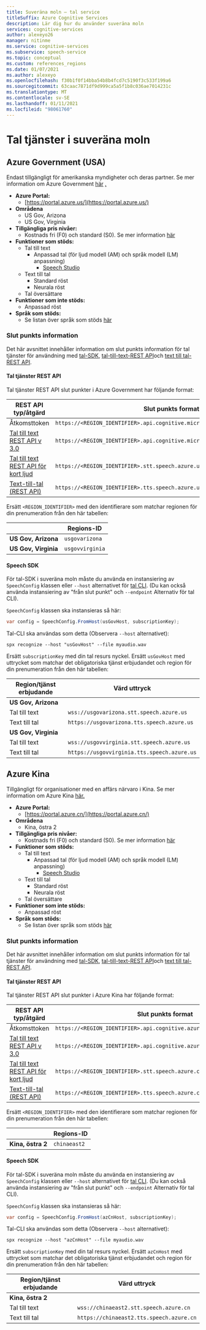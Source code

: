 ```yaml
---
title: Suveräna moln – tal service
titleSuffix: Azure Cognitive Services
description: Lär dig hur du använder suveräna moln
services: cognitive-services
author: alexeyo26
manager: nitinme
ms.service: cognitive-services
ms.subservice: speech-service
ms.topic: conceptual
ms.custom: references_regions
ms.date: 01/07/2021
ms.author: alexeyo
ms.openlocfilehash: f30b1f0f14bba54b8b4fcd7c5190f3c533f199a6
ms.sourcegitcommit: 63caac7871df9d999ca5a5f1b8c036ae7014231c
ms.translationtype: MT
ms.contentlocale: sv-SE
ms.lasthandoff: 01/11/2021
ms.locfileid: "98061760"
---
```

# <a name="speech-services-in-sovereign-clouds"></a>Tal tjänster i suveräna moln

## <a name="azure-government-united-states"></a>Azure Government (USA)

Endast tillgängligt för amerikanska myndigheter och deras partner. Se mer information om Azure Government [här](../../azure-government/documentation-government-welcome.md) [.](../../azure-government/compare-azure-government-global-azure.md)

- **Azure Portal:**
  - [https://portal.azure.us/](https://portal.azure.us/)
- **Områdena**
  - US Gov, Arizona
  - US Gov, Virginia
- **Tillgängliga pris nivåer:**
  - Kostnads fri (F0) och standard (S0). Se mer information [här](https://azure.microsoft.com/pricing/details/cognitive-services/speech-services/)
- **Funktioner som stöds:**
  - Tal till text
    - Anpassad tal (för ljud modell (AM) och språk modell (LM) anpassning)
      - [Speech Studio](https://speech.azure.us/)
  - Text till tal
    - Standard röst
    - Neurala röst
  - Tal översättare
- **Funktioner som inte stöds:**
  - Anpassad röst
- **Språk som stöds:**
  - Se listan över språk som stöds [här](language-support.md)

### <a name="endpoint-information"></a>Slut punkts information

Det här avsnittet innehåller information om slut punkts information för tal tjänster för användning med [tal-SDK](speech-sdk.md), [tal-till-text-REST API](rest-speech-to-text.md)och [text till tal-REST API](rest-text-to-speech.md).

#### <a name="speech-services-rest-api"></a>Tal tjänster REST API

Tal tjänster REST API slut punkter i Azure Government har följande format:

|  REST API typ/åtgärd | Slut punkts format |
|--|--|
| Åtkomsttoken | `https://<REGION_IDENTIFIER>.api.cognitive.microsoft.us/sts/v1.0/issueToken`
| [Tal till text REST API v 3.0](rest-speech-to-text.md#speech-to-text-rest-api-v30) | `https://<REGION_IDENTIFIER>.api.cognitive.microsoft.us/<URL_PATH>` |
| [Tal till text REST API för kort ljud](rest-speech-to-text.md#speech-to-text-rest-api-for-short-audio) | `https://<REGION_IDENTIFIER>.stt.speech.azure.us/<URL_PATH>` |
| [Text-till-tal (REST API)](rest-text-to-speech.md) | `https://<REGION_IDENTIFIER>.tts.speech.azure.us/<URL_PATH>` |

Ersätt `<REGION_IDENTIFIER>` med den identifierare som matchar regionen för din prenumeration från den här tabellen:

|                     | Regions-ID |
|--|--|
| **US Gov, Arizona**  | `usgovarizona` |
| **US Gov, Virginia** | `usgovvirginia` |

#### <a name="speech-sdk"></a>Speech SDK

För tal-SDK i suveräna moln måste du använda en instansiering av `SpeechConfig` klassen eller `--host` alternativet för [tal CLI](spx-overview.md). (Du kan också använda instansiering av "från slut punkt" och `--endpoint` Alternativ för tal CLI).

`SpeechConfig` klassen ska instansieras så här:
```csharp
var config = SpeechConfig.FromHost(usGovHost, subscriptionKey);
```
Tal-CLI ska användas som detta (Observera `--host` alternativet):
```dos
spx recognize --host "usGovHost" --file myaudio.wav
```
Ersätt `subscriptionKey` med din tal resurs nyckel. Ersätt `usGovHost` med uttrycket som matchar det obligatoriska tjänst erbjudandet och region för din prenumeration från den här tabellen:

|  Region/tjänst erbjudande | Värd uttryck |
|--|--|
| **US Gov, Arizona** | |
| Tal till text | `wss://usgovarizona.stt.speech.azure.us` |
| Text till tal | `https://usgovarizona.tts.speech.azure.us` |
| **US Gov, Virginia** | |
| Tal till text | `wss://usgovvirginia.stt.speech.azure.us` |
| Text till tal | `https://usgovvirginia.tts.speech.azure.us` |


## <a name="azure-china"></a>Azure Kina

Tillgängligt för organisationer med en affärs närvaro i Kina. Se mer information om Azure Kina [här.](/azure/china/overview-operations) 


- **Azure Portal:**
  - [https://portal.azure.cn/](https://portal.azure.cn/)
- **Områdena**
  - Kina, östra 2
- **Tillgängliga pris nivåer:**
  - Kostnads fri (F0) och standard (S0). Se mer information [här](https://www.azure.cn/pricing/details/cognitive-services/index.html)
- **Funktioner som stöds:**
  - Tal till text
    - Anpassad tal (för ljud modell (AM) och språk modell (LM) anpassning)
      - [Speech Studio](https://speech.azure.cn/)
  - Text till tal
    - Standard röst
    - Neurala röst
  - Tal översättare
- **Funktioner som inte stöds:**
  - Anpassad röst
- **Språk som stöds:**
  - Se listan över språk som stöds [här](language-support.md)

### <a name="endpoint-information"></a>Slut punkts information

Det här avsnittet innehåller information om slut punkts information för tal tjänster för användning med [tal-SDK](speech-sdk.md), [tal-till-text-REST API](rest-speech-to-text.md)och [text till tal-REST API](rest-text-to-speech.md).

#### <a name="speech-services-rest-api"></a>Tal tjänster REST API

Tal tjänster REST API slut punkter i Azure Kina har följande format:

|  REST API typ/åtgärd | Slut punkts format |
|--|--|
| Åtkomsttoken | `https://<REGION_IDENTIFIER>.api.cognitive.azure.cn/sts/v1.0/issueToken`
| [Tal till text REST API v 3.0](rest-speech-to-text.md#speech-to-text-rest-api-v30) | `https://<REGION_IDENTIFIER>.api.cognitive.azure.cn/<URL_PATH>` |
| [Tal till text REST API för kort ljud](rest-speech-to-text.md#speech-to-text-rest-api-for-short-audio) | `https://<REGION_IDENTIFIER>.stt.speech.azure.cn/<URL_PATH>` |
| [Text-till-tal (REST API)](rest-text-to-speech.md) | `https://<REGION_IDENTIFIER>.tts.speech.azure.cn/<URL_PATH>` |

Ersätt `<REGION_IDENTIFIER>` med den identifierare som matchar regionen för din prenumeration från den här tabellen:

|                     | Regions-ID |
|--|--|
| **Kina, östra 2**  | `chinaeast2` |

#### <a name="speech-sdk"></a>Speech SDK

För tal-SDK i suveräna moln måste du använda en instansiering av `SpeechConfig` klassen eller `--host` alternativet för [tal CLI](spx-overview.md). (Du kan också använda instansiering av "från slut punkt" och `--endpoint` Alternativ för tal CLI).

`SpeechConfig` klassen ska instansieras så här:
```csharp
var config = SpeechConfig.FromHost(azCnHost, subscriptionKey);
```
Tal-CLI ska användas som detta (Observera `--host` alternativet):
```dos
spx recognize --host "azCnHost" --file myaudio.wav
```
Ersätt `subscriptionKey` med din tal resurs nyckel. Ersätt `azCnHost` med uttrycket som matchar det obligatoriska tjänst erbjudandet och region för din prenumeration från den här tabellen:

|  Region/tjänst erbjudande | Värd uttryck |
|--|--|
| **Kina, östra 2** | |
| Tal till text | `wss://chinaeast2.stt.speech.azure.cn` |
| Text till tal | `https://chinaeast2.tts.speech.azure.cn` |